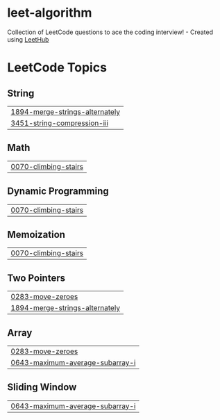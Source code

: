 # leet-algorithm
Collection of LeetCode questions to ace the coding interview! - Created using [LeetHub](https://github.com/QasimWani/LeetHub)

<!---LeetCode Topics Start-->
# LeetCode Topics
## String
|  |
| ------- |
| [1894-merge-strings-alternately](https://github.com/economyjang/leet-algorithm/tree/master/1894-merge-strings-alternately) |
| [3451-string-compression-iii](https://github.com/economyjang/leet-algorithm/tree/master/3451-string-compression-iii) |
## Math
|  |
| ------- |
| [0070-climbing-stairs](https://github.com/economyjang/leet-algorithm/tree/master/0070-climbing-stairs) |
## Dynamic Programming
|  |
| ------- |
| [0070-climbing-stairs](https://github.com/economyjang/leet-algorithm/tree/master/0070-climbing-stairs) |
## Memoization
|  |
| ------- |
| [0070-climbing-stairs](https://github.com/economyjang/leet-algorithm/tree/master/0070-climbing-stairs) |
## Two Pointers
|  |
| ------- |
| [0283-move-zeroes](https://github.com/economyjang/leet-algorithm/tree/master/0283-move-zeroes) |
| [1894-merge-strings-alternately](https://github.com/economyjang/leet-algorithm/tree/master/1894-merge-strings-alternately) |
## Array
|  |
| ------- |
| [0283-move-zeroes](https://github.com/economyjang/leet-algorithm/tree/master/0283-move-zeroes) |
| [0643-maximum-average-subarray-i](https://github.com/economyjang/leet-algorithm/tree/master/0643-maximum-average-subarray-i) |
## Sliding Window
|  |
| ------- |
| [0643-maximum-average-subarray-i](https://github.com/economyjang/leet-algorithm/tree/master/0643-maximum-average-subarray-i) |
<!---LeetCode Topics End-->